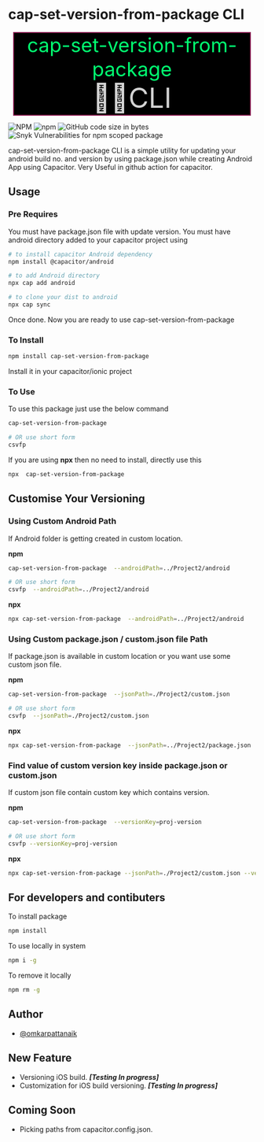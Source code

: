 # cap-set-version-from-package CLI

<div style="display:flex;justify-content:center">
    <div style="background-color: black;border: 2px solid #85144b; width:50vw; text-align:center">
        <div style="color:#01ff70;font-size:2.5rem">cap-set-version-from-package</div>
        <div style="color:lightgrey;;font-size:3.5rem">🍎🤖CLI</div>
    </div>
</div>

![NPM](https://img.shields.io/npm/l/cap-set-version-from-package?style=flat-square)
![npm](https://img.shields.io/npm/v/cap-set-version-from-package?style=flat-square)
![GitHub code size in bytes](https://img.shields.io/github/languages/code-size/omkarpattanaik/cap-set-version-from-package?style=flat-square)
![Snyk Vulnerabilities for npm scoped package](https://img.shields.io/snyk/vulnerabilities/npm/cap-set-version-from-package?style=flat-square)

cap-set-version-from-package CLI is a simple utility for updating your android build no. and version by using package.json while creating Android App using Capacitor. Very Useful in github action for capacitor.

## Usage

### Pre Requires

You must have package.json file with update version. You must have android directory added to your capacitor project using

```bash
# to install capacitor Android dependency
npm install @capacitor/android

# to add Android directory
npx cap add android

# to clone your dist to android
npx cap sync

```

Once done. Now you are ready to use cap-set-version-from-package

### To Install

```bash
npm install cap-set-version-from-package
```

Install it in your capacitor/ionic project

### To Use

To use this package just use the below command

```bash
cap-set-version-from-package

# OR use short form
csvfp
```

If you are using **npx** then no need to install, directly use this

```bash
npx  cap-set-version-from-package
```

## Customise Your Versioning

### Using Custom Android Path

If Android folder is getting created in custom location.

**npm**

```bash
cap-set-version-from-package  --androidPath=../Project2/android

# OR use short form
csvfp  --androidPath=../Project2/android

```

**npx**

```bash
npx cap-set-version-from-package  --androidPath=../Project2/android
```

### Using Custom package.json / custom.json file Path

If package.json is available in custom location or you want use some custom json file.

**npm**

```bash
cap-set-version-from-package  --jsonPath=./Project2/custom.json

# OR use short form
csvfp  --jsonPath=./Project2/custom.json
```

**npx**

```bash
npx cap-set-version-from-package  --jsonPath=../Project2/package.json
```

### Find value of custom version key inside package.json or custom.json

If custom json file contain custom key which contains version.

**npm**

```bash
cap-set-version-from-package  --versionKey=proj-version

# OR use short form
csvfp --versionKey=proj-version
```

**npx**

```bash
npx cap-set-version-from-package --jsonPath=./Project2/custom.json --versionKey=versionName
```

## For developers and contibuters

To install package

```bash
npm install
```

To use locally in system

```bash
npm i -g
```

To remove it locally

```bash
npm rm -g
```

## Author

- [@omkarpattanaik](https://www.github.com/omkarpattanaik)

## New Feature

- Versioning iOS build. **_[Testing In progress]_**
- Customization for iOS build versioning. **_[Testing In progress]_**

## Coming Soon

- Picking paths from capacitor.config.json.
